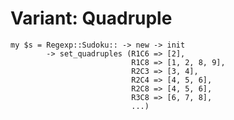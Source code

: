 # Variant: Quadruple

<!-- %% svg-grid: code              -->
<!-- %% class: focus set_quadruples -->

~~~~
my $s = Regexp::Sudoku:: -> new -> init
        -> set_quadruples (R1C6 => [2],
                           R1C8 => [1, 2, 8, 9],
                           R2C3 => [3, 4],
                           R2C4 => [4, 5, 6],
                           R2C8 => [4, 5, 6],
                           R3C8 => [6, 7, 8],
                           ...)
~~~~
